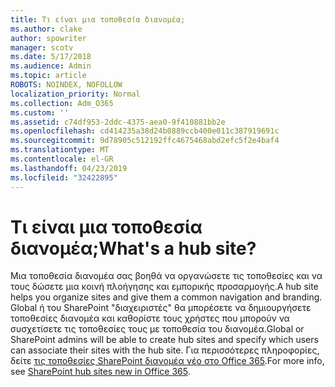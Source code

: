 ```yaml
---
title: Τι είναι μια τοποθεσία διανομέα;
ms.author: clake
author: spowriter
manager: scotv
ms.date: 5/17/2018
ms.audience: Admin
ms.topic: article
ROBOTS: NOINDEX, NOFOLLOW
localization_priority: Normal
ms.collection: Adm_O365
ms.custom: ''
ms.assetid: c74df953-2ddc-4375-aea0-9f410881bb2e
ms.openlocfilehash: cd414235a38d24b0889ccb400e011c387919691c
ms.sourcegitcommit: 9d78905c512192ffc4675468abd2efc5f2e4baf4
ms.translationtype: MT
ms.contentlocale: el-GR
ms.lasthandoff: 04/23/2019
ms.locfileid: "32422895"
---
```

# <a name="whats-a-hub-site"></a><span data-ttu-id="4f9f1-102">Τι είναι μια τοποθεσία διανομέα;</span><span class="sxs-lookup"><span data-stu-id="4f9f1-102">What's a hub site?</span></span>

<span data-ttu-id="4f9f1-103">Μια τοποθεσία διανομέα σας βοηθά να οργανώσετε τις τοποθεσίες και να τους δώσετε μια κοινή πλοήγησης και εμπορικής προσαρμογής.</span><span class="sxs-lookup"><span data-stu-id="4f9f1-103">A hub site helps you organize sites and give them a common navigation and branding.</span></span> <span data-ttu-id="4f9f1-104">Global ή του SharePoint "διαχειριστές" θα μπορέσετε να δημιουργήσετε τοποθεσίες διανομέα και καθορίστε τους χρήστες που μπορούν να συσχετίσετε τις τοποθεσίες τους με τοποθεσία του διανομέα.</span><span class="sxs-lookup"><span data-stu-id="4f9f1-104">Global or SharePoint admins will be able to create hub sites and specify which users can associate their sites with the hub site.</span></span> <span data-ttu-id="4f9f1-105">Για περισσότερες πληροφορίες, δείτε [τις τοποθεσίες SharePoint διανομέα νέο στο Office 365](https://go.microsoft.com/fwlink/?linkid=869388).</span><span class="sxs-lookup"><span data-stu-id="4f9f1-105">For more info, see [SharePoint hub sites new in Office 365](https://go.microsoft.com/fwlink/?linkid=869388).</span></span>
  

